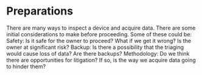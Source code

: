 # Preparations

There are many ways to inspect a device and acquire data. There are some initial considerations to make before proceeding. Some of these could be:
Safety: Is it safe for the owner to proceed? What if we get it wrong? Is the owner at significant risk?
Backup: Is there a possibility that the triaging would cause loss of data? Are there backups?
Methodology: Do we think there are opportunities for litigation? If so, is the way we acquire data going to hinder them?
